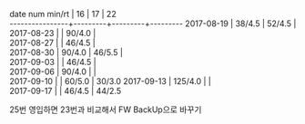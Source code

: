 date num min/rt |    16   |    17   |    22   
----------------+---------+---------+---------
2017-08-19      |  38/4.5 |  52/4.5 |        
2017-08-23      |         |  90/4.0 |        
2017-08-27      |         |  46/4.5 |        
2017-08-30      |  90/4.0 |  46/5.5 |        
2017-09-03      |         |  46/4.5 |        
2017-09-06      |  90/4.0 |         |        
2017-09-10      |         |  60/5.0 |  30/3.0
2017-09-13      | 125/4.0 |         |        
2017-09-17      |         |  46/4.5 |  44/2.5

25번 영입하면 23번과 비교해서 FW BackUp으로 바꾸기
